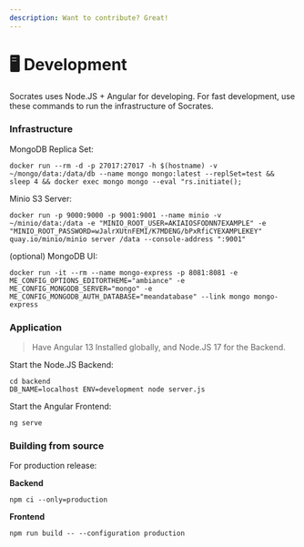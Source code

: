 ```yaml
---
description: Want to contribute? Great!
---
```


# 🖥 Development

Socrates uses Node.JS + Angular for developing. For fast development, use these commands to run the infrastructure of Socrates.

### Infrastructure

MongoDB Replica Set:

```
docker run --rm -d -p 27017:27017 -h $(hostname) -v ~/mongo/data:/data/db --name mongo mongo:latest --replSet=test && sleep 4 && docker exec mongo mongo --eval "rs.initiate();
```

Minio S3 Server:

```
docker run -p 9000:9000 -p 9001:9001 --name minio -v ~/minio/data:/data -e "MINIO_ROOT_USER=AKIAIOSFODNN7EXAMPLE" -e "MINIO_ROOT_PASSWORD=wJalrXUtnFEMI/K7MDENG/bPxRfiCYEXAMPLEKEY" quay.io/minio/minio server /data --console-address ":9001"
```

(optional) MongoDB UI:

```
docker run -it --rm --name mongo-express -p 8081:8081 -e ME_CONFIG_OPTIONS_EDITORTHEME="ambiance" -e ME_CONFIG_MONGODB_SERVER="mongo" -e ME_CONFIG_MONGODB_AUTH_DATABASE="meandatabase" --link mongo mongo-express
```

### Application

> Have Angular 13 Installed globally, and Node.JS 17 for the Backend.

Start the Node.JS Backend:

```
cd backend
DB_NAME=localhost ENV=development node server.js
```

Start the Angular Frontend:

```
ng serve
```

### Building from source

For production release:

**Backend**

```
npm ci --only=production
```

**Frontend**

```
npm run build -- --configuration production
```
